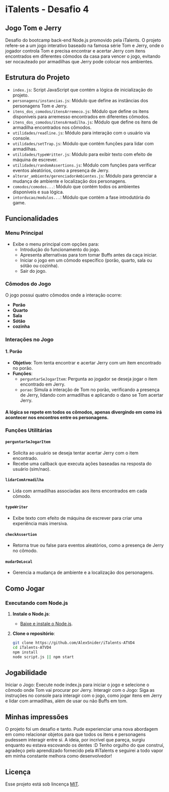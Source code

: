 # iTalents - Desafio 4

## Jogo Tom e Jerry

Desafio do bootcamp back-end Node.js promovido pela iTalents. O projeto refere-se a um jogo interativo baseado na famosa série Tom e Jerry, onde o jogador controla Tom e precisa encontrar e acertar Jerry com itens encontrados em diferentes cômodos da casa para vencer o jogo, evitando ser nocauteado por armadilhas que Jerry pode colocar nos ambientes.

## Estrutura do Projeto

- `index.js`: Script JavaScript que contém a lógica de inicialização do projeto.
- `personagens/instancias.js`: Módulo que define as instâncias dos personagens Tom e Jerry.
- `itens_dos_comodos/itensArremeco.js`: Módulo que define os itens disponíveis para arremesso encontrados em diferentes cômodos.
- `itens_dos_comodos/itensArmadilha.js`: Módulo que define os itens de armadilha encontrados nos cômodos.
- `utilidades/readline.js`: Módulo para interação com o usuário via console.
- `utilidades/setTrap.js`: Módulo que contém funções para lidar com armadilhas.
- `utilidades/typeWritter.js`: Módulo para exibir texto com efeito de máquina de escrever.
- `utilidades/randomAssertions.js`: Módulo com funções para verificar eventos aleatórios, como a presença de Jerry.
- `alterar_ambiente/gerenciadorAmbientes.js`: Módulo para gerenciar a mudança de ambiente e localização dos personagens.
- `comodos/comodos...`: Módulo que contém todos os ambientes disponíveis e sua lógica.
- `intorducao/modulos...`: Módulo que contém a fase introdutória do game.

## Funcionalidades

### Menu Principal
- Exibe o menu principal com opções para:
  - Introdução do funcionamento do jogo.
  - Apresenta alternativas para tom tomar Buffs antes da caça iniciar.
  - Iniciar o jogo em um cômodo específico (porão, quarto, sala ou sótão ou cozinha).
  - Sair do jogo.

### Cômodos do Jogo
O jogo possui quatro cômodos onde a interação ocorre:
- **Porão**
- **Quarto**
- **Sala**
- **Sótão**
- **cozinha**

### Interações no Jogo

#### 1. **Porão**
- **Objetivo**: Tom tenta encontrar e acertar Jerry com um item encontrado no porão.
- **Funções**:
  - `perguntarSeJogarItem`: Pergunta ao jogador se deseja jogar o item encontrado em Jerry.
  - `porao`: Simula a interação de Tom no porão, verificando a presença de Jerry, lidando com armadilhas e aplicando o dano se Tom acertar Jerry.

#### A lógica se repete em todos os cômodos, apenas divergindo em como irá acontecer nos encontros entre os personagens.

### Funções Utilitárias

#### `perguntarSeJogarItem`
- Solicita ao usuário se deseja tentar acertar Jerry com o item encontrado.
- Recebe uma callback que executa ações baseadas na resposta do usuário (sim/nao).

#### `lidarComArmadilha`
- Lida com armadilhas associadas aos itens encontrados em cada cômodo.

#### `typeWriter`
- Exibe texto com efeito de máquina de escrever para criar uma experiência mais imersiva.

#### `checkAssertion`
- Retorna true ou false para eventos aleatórios, como a presença de Jerry no cômodo.

#### `mudarDeLocal`
- Gerencia a mudança de ambiente e a localização dos personagens.

## Como Jogar

### Executando com Node.js

1. **Instale o Node.js**:
   - [Baixe e instale o Node.js](https://nodejs.org/).

2. **Clone o repositório**:
   ```sh
   git clone https://github.com/AlexSnider/iTalents-ATVD4
   cd iTalents-ATVD4
   npm install
   node script.js || npm start

## Jogabilidade
  Iniciar o Jogo: Execute node index.js para iniciar o jogo e selecione o cômodo onde Tom vai procurar por Jerry.
  Interagir com o Jogo: Siga as instruções no console para interagir com o jogo, como jogar itens em Jerry e lidar com armadilhas, além de usar ou não Buffs em tom.

## Minhas impressões
  O projeto foi um desafio e tanto. Pude experienciar uma nova abordagem em como relacionar objetos para que todos
  os itens e personagens pudessem interagir entre si. A ideia, por incrível que pareça, surgiu enquanto eu estava escovando
  os dentes :D
  Tenho orgulho do que construí, agradeço pelo aprendizado fornecido pela #iTalents e seguirei a todo vapor em minha constante melhora como desenvolvedor!


## Licença
Esse projeto está sob lincença [MIT](https://github.com/AlexSnider/iTalents-ATVD4/blob/main/LICENSE).
